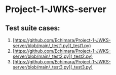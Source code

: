 # Project-1-JWKS-server
## **Test suite cases:**
1. [https://github.com/Echimara/Project-1-JWKS-server/blob/main/_test1.py](_test1.py)
2. [https://github.com/Echimara/Project-1-JWKS-server/blob/main/_test2.py](_test2.py)
3. [https://github.com/Echimara/Project-1-JWKS-server/blob/main/_test3.py](_test3.py)
